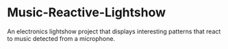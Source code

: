 # Music-Reactive-Lightshow
An electronics lightshow project that displays interesting patterns that react to music detected from a microphone. 
